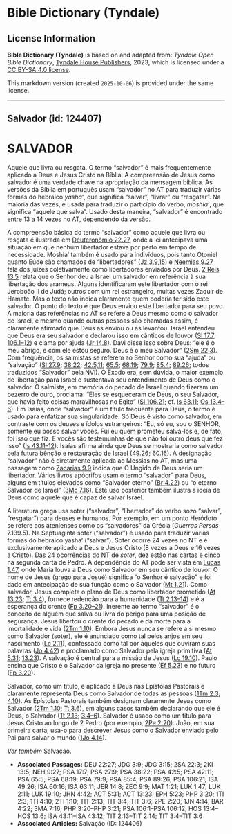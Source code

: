 # Bible Dictionary (Tyndale)

## License Information

**Bible Dictionary (Tyndale)** is based on and adapted from: _Tyndale Open Bible Dictionary_, [Tyndale House Publishers](https://tyndaleopenresources.com/), 2023, which is licensed under a [CC BY-SA 4.0 license](https://creativecommons.org/licenses/by-sa/4.0/legalcode.en).

This markdown version (created `2025-10-06`) is provided under the same license.



--------------------------------

## Salvador (id: 124407)

SALVADOR
========

Aquele que livra ou resgata. O termo “salvador” é mais frequentemente aplicado a Deus e Jesus Cristo na Bíblia. A compreensão de Jesus como salvador é uma verdade chave na apropriação da mensagem bíblica. As versões da Bíblia em português usam “salvador” no AT para traduzir várias formas do hebraico *yasha‘*, que significa “salvar”, “livrar” ou “resgatar”. Na maioria das vezes, é usada para traduzir o particípio do verbo, *moshia’*, que significa “aquele que salva”. Usado desta maneira, “salvador” é encontrado entre 13 a 14 vezes no AT, dependendo da versão.

A compreensão básica do termo “salvador” como aquele que livra ou resgata é ilustrada em [Deuteronômio 22\.27](https://ref.ly/Deut22:27), onde a lei antecipava uma situação em que nenhum libertador estava por perto em tempo de necessidade. Moshia’ também é usado para indivíduos, pois tanto Otoniel quanto Eúde são chamados de “libertadores” ([Jz 3\.9,15](https://ref.ly/Judg3:9)) e [Neemias 9\.27](https://ref.ly/Neh9:27) fala dos juízes coletivamente como libertadores enviados por Deus. [2 Reis 13\.5](https://ref.ly/2Kgs13:5) relata que o Senhor deu a Israel um salvador em referência à sua libertação dos arameus. Alguns identificaram este libertador com o rei Jeroboão II de Judá; outros com um rei estrangeiro, muitas vezes Zaquir de Hamate. Mas o texto não indica claramente quem poderia ter sido este salvador. O ponto do texto é que Deus enviou este libertador para seu povo. A maioria das referências no AT se refere a Deus mesmo como o salvador de Israel, e mesmo quando outras pessoas são chamadas assim, é claramente afirmado que Deus as enviou ou as levantou. Israel entendeu que Deus era seu salvador e declarou isso em cânticos de louvor ([Sl 17\.7](https://ref.ly/Ps17:7); [106\.1–12](https://ref.ly/Ps106:1-Ps106:12)) e clama por ajuda ([Jr 14\.8](https://ref.ly/Jer14:8)). Davi disse isso sobre Deus: “ele é o meu abrigo, e com ele estou seguro. Deus é o meu Salvador” ([2Sm 22\.3](https://ref.ly/2Sam22:3)). Com frequência, os salmistas se referem ao Senhor como sua “ajuda” ou “salvação” ([Sl 27\.9](https://ref.ly/Ps27:9); [38\.22](https://ref.ly/Ps38:22); [42\.5,11](https://ref.ly/Ps42:5); [65\.5](https://ref.ly/Ps65:5); [68\.19](https://ref.ly/Ps68:19); [79\.9](https://ref.ly/Ps79:9); [85\.4](https://ref.ly/Ps85:4); [89\.26](https://ref.ly/Ps89:26); todos traduzidos “Salvador” pela NVI). O Êxodo era, sem dúvida, o maior exemplo de libertação para Israel e sustentava seu entendimento de Deus como o salvador. O salmista, em memória do pecado de Israel quando fizeram um bezerro de ouro, proclama: “Eles se esqueceram de Deus, o seu Salvador, que havia feito coisas maravilhosas no Egito” ([Sl 106\.21](https://ref.ly/Ps106:21); cf. [Is 63\.11](https://ref.ly/Isa63:11); [Os 13\.4–6](https://ref.ly/Hos13:4-Hos13:6)). Em Isaías, onde “salvador” é um título frequente para Deus, o termo é usado para enfatizar sua singularidade. Só Deus é visto como salvador, em contraste com os deuses e ídolos estrangeiros: “Eu, só eu, sou o SENHOR, somente eu posso salvar vocês. Fui eu quem prometeu salvá\-los e, de fato, foi isso que fiz. E vocês são testemunhas de que não foi outro deus que fez isso” ([Is 43\.11–12](https://ref.ly/Isa43:11-Isa43:12)). Isaías afirma ainda que Deus se mostraria como salvador pela futura bênção e restauração de Israel ([49\.26](https://ref.ly/Isa49:26); [60\.16](https://ref.ly/Isa60:16)). A designação “salvador” não é diretamente aplicada ao Messias no AT, mas uma passagem como [Zacarias 9\.9](https://ref.ly/Zech9:9) indica que O Ungido de Deus seria um libertador. Vários livros apócrifos usam o termo “salvador” para Deus, alguns em títulos elevados como “Salvador eterno” ([Br 4\.22](https://ref.ly/Bar4:22)) ou “o eterno Salvador de Israel” ([3Mc 7\.16](https://ref.ly/3Macc7:16)). Este uso posterior também ilustra a ideia de Deus como aquele que é capaz de salvar Israel.

A literatura grega usa soter (“salvador”, “libertador” do verbo sozo “salvar”, “resgatar”) para deuses e humanos. Por exemplo, em um ponto Heródoto se refere aos atenienses como os “salvadores” da Grécia (*Guerras Persas* 7\.139\.5\). Na Septuaginta soter (“salvador”) é usado para traduzir várias formas do hebraico yasha‘ (“salvar”). Soter ocorre 24 vezes no NT e é exclusivamente aplicado a Deus e Jesus Cristo (8 vezes a Deus e 16 vezes a Cristo). Das 24 ocorrências do NT de *soter*, dez estão nas cartas e cinco na segunda carta de Pedro. A dependência do AT pode ser vista em [Lucas 1\.47](https://ref.ly/Luke1:47), onde Maria louva a Deus como Salvador em seu cântico de louvor. O nome de Jesus (grego para Josué) significa “o Senhor é salvação” e foi dado em antecipação de sua função como o Salvador ([Mt 1\.21](https://ref.ly/Matt1:21)). Como salvador, Jesus completa o plano de Deus como libertador prometido ([At 13\.23](https://ref.ly/Acts13:23); [Tt 3\.4](https://ref.ly/Titus3:4)), fornece redenção para a humanidade ([Tt 2\.13–14](https://ref.ly/Titus2:13-Titus2:14)) e é a esperança do crente ([Fp 3\.20–21](https://ref.ly/Phil3:20-Phil3:21)). Inerente ao termo “salvador” é o conceito de alguém que salva ou livra do perigo para uma posição de segurança. Jesus libertou o crente do pecado e da morte para a imortalidade e vida ([2Tm 1\.10](https://ref.ly/2Tim1:10)). Embora Jesus nunca se refere a si mesmo como Salvador (soter), ele é anunciado como tal pelos anjos em seu nascimento ([Lc 2\.11](https://ref.ly/Luke2:11)), confessado como tal por aqueles que ouviram suas palavras ([Jo 4\.42](https://ref.ly/John4:42)) e proclamado como Salvador pela igreja primitiva ([At 5\.31](https://ref.ly/Acts5:31); [13\.23](https://ref.ly/Acts13:23)). A salvação é central para a missão de Jesus ([Lc 19\.10](https://ref.ly/Luke19:10)). Paulo ensina que Cristo é o Salvador da igreja no presente ([Ef 5\.23](https://ref.ly/Eph5:23)) e no futuro ([Fp 3\.20](https://ref.ly/Phil3:20)).

Salvador, como um título, é aplicado a Deus nas Epístolas Pastorais e claramente representa Deus como Salvador de todas as pessoas ([1Tm 2\.3](https://ref.ly/1Tim2:3); [4\.10](https://ref.ly/1Tim4:10)). As Epístolas Pastorais também designam claramente Jesus como Salvador ([2Tm 1\.10](https://ref.ly/2Tim1:10); [Tt 3\.6](https://ref.ly/Titus3:6)), em alguns casos também declarando que ele é Deus, o Salvador ([Tt 2\.13](https://ref.ly/Titus2:13); [3\.4–6](https://ref.ly/Titus3:4-Titus3:6)). Salvador é usado como um título para Jesus Cristo ao longo de 2 Pedro (por exemplo, [2Pe 2\.20](https://ref.ly/2Pet2:20)). João, em sua primeira carta, usa\-o para descrever Jesus como o Salvador enviado pelo Pai para salvar o mundo ([1Jo 4\.14](https://ref.ly/1John4:14)).

*Ver também* Salvação.

* **Associated Passages:** DEU 22:27; JDG 3:9; JDG 3:15; 2SA 22:3; 2KI 13:5; NEH 9:27; PSA 17:7; PSA 27:9; PSA 38:22; PSA 42:5; PSA 42:11; PSA 65:5; PSA 68:19; PSA 79:9; PSA 85:4; PSA 89:26; PSA 106:21; ISA 49:26; ISA 60:16; ISA 63:11; JER 14:8; ZEC 9:9; MAT 1:21; LUK 1:47; LUK 2:11; LUK 19:10; JHN 4:42; ACT 5:31; ACT 13:23; EPH 5:23; PHP 3:20; 1TI 2:3; 1TI 4:10; 2TI 1:10; TIT 2:13; TIT 3:4; TIT 3:6; 2PE 2:20; 1JN 4:14; BAR 4:22; 3MA 7:16; PHP 3:20–PHP 3:21; PSA 106:1–PSA 106:12; HOS 13:4–HOS 13:6; ISA 43:11–ISA 43:12; TIT 2:13–TIT 2:14; TIT 3:4–TIT 3:6
* **Associated Articles:** Salvação (ID: 124406)

